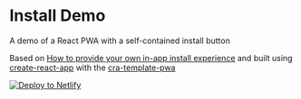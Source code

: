 # Install Demo

A demo of a React PWA with a self-contained install button

Based on [How to provide your own in-app install experience](https://web.dev/customize-install/) and built using [create-react-app](https://github.com/facebook/create-react-app) with the [cra-template-pwa](https://github.com/cra-template/pwa)

[![Deploy to Netlify](https://www.netlify.com/img/deploy/button.svg)](https://app.netlify.com/start/deploy?repository=https://github.com/Sreenivas7463/pwa-install-demo-sree)
